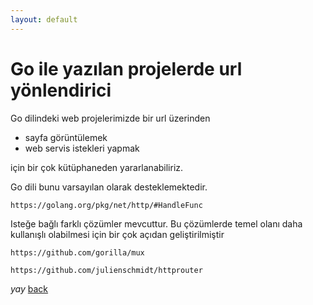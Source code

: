 ```yaml
---
layout: default
---
```

# Go ile yazılan projelerde url yönlendirici

Go dilindeki web projelerimizde bir url üzerinden 
 - sayfa görüntülemek
 - web servis istekleri yapmak

için bir çok kütüphaneden yararlanabiliriz.


Go dili bunu varsayılan olarak desteklemektedir.
```
https://golang.org/pkg/net/http/#HandleFunc
```
Isteğe bağlı farklı çözümler mevcuttur.  Bu çözümlerde temel olanı daha kullanışlı olabilmesi için bir çok açıdan geliştirilmiştir

```
https://github.com/gorilla/mux

https://github.com/julienschmidt/httprouter
```

_yay_
[back](https://microservice-base.github.io/)
